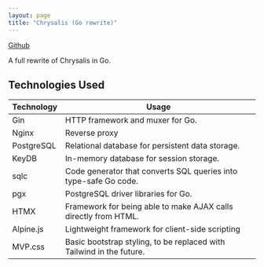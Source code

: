 ```yaml
---
layout: page
title: "Chrysalis (Go rewrite)"
---
```


<a rel="me" href="https://github.com/Fekinox/chrysalis-backend">
    Github
</a>

A full rewrite of Chrysalis in Go.

## Technologies Used

| Technology | Usage                                                                |
|------------|----------------------------------------------------------------------|
| Gin        | HTTP framework and muxer for Go.                                     |
| Nginx      | Reverse proxy                                                        |
| PostgreSQL | Relational database for persistent data storage.                     |
| KeyDB      | In-memory database for session storage.                              |
| sqlc       | Code generator that converts SQL queries into type-safe Go code.     |
| pgx        | PostgreSQL driver libraries for Go.                                  |
| HTMX       | Framework for being able to make AJAX calls directly from HTML.      |
| Alpine.js  | Lightweight framework for client-side scripting                      |
| MVP.css    | Basic bootstrap styling, to be replaced with Tailwind in the future. |
